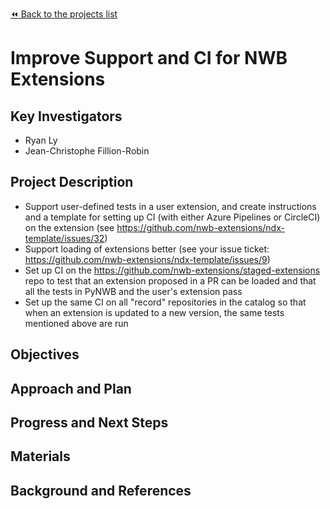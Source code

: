 [:rewind: Back to the projects list](../PROJECTS.md)

<!-- For information on how to write GitHub .md files see https://guides.github.com/features/mastering-markdown/ -->

# Improve Support and CI for NWB Extensions

## Key Investigators

- Ryan Ly
- Jean-Christophe Fillion-Robin

## Project Description

- Support user-defined tests in a user extension, and create instructions and a template for setting up CI (with either Azure Pipelines or CircleCI) on the extension (see https://github.com/nwb-extensions/ndx-template/issues/32)
- Support loading of extensions better (see your issue ticket: https://github.com/nwb-extensions/ndx-template/issues/9)
- Set up CI on the https://github.com/nwb-extensions/staged-extensions repo to test that an extension proposed in a PR can be loaded and that all the tests in PyNWB and the user's extension pass
- Set up the same CI on all "record" repositories in the catalog so that when an extension is updated to a new version, the same tests mentioned above are run

## Objectives

<!-- Briefly describe the objectives of your project. What would you like to achive?-->

<!-- 1. Objective A. Describe it in 1-2 sentences.-->
<!-- 1. Objective B. Describe it in 1-2 sentences.-->
<!-- 1. ...-->

## Approach and Plan

<!-- 1. Describe the steps of your planned approach to reach the objectives.-->
<!-- 1. ... -->
<!-- 1. ... -->

## Progress and Next Steps

<!--Populate this section as you are making progress before/during/after the hackathon-->
<!--Describe the progress you have made on the project,e.g., which objectives you have achieved and how.-->
<!--Describe the next steps you are planing to take to complete the project.-->

## Materials

<!--If available add links to the materials relevant to the project, e.g., the code generated for the project or data used-->
<!--If available add pictures and links to videos that demonstrate what has been accomplished.-->
<!--![Description of picture](Example2.jpg)-->

## Background and References

<!--Use this space for information that may help people better understand your project, like links to papers, source code, or data ,e.g:-->
<!-- - Source code: https://github.com/YourUser/YourRepository -->
<!-- - Documentation: https://link.to.docs -->
<!-- - Test data: https://link.to.test.data -->

